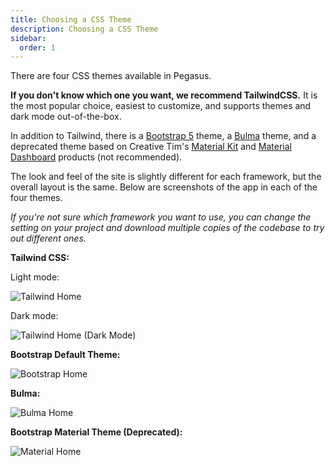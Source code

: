 ```yaml
---
title: Choosing a CSS Theme
description: Choosing a CSS Theme
sidebar:
  order: 1
---
```


There are four CSS themes available in Pegasus.

**If you don't know which one you want, we recommend TailwindCSS.**
It is the most popular choice, easiest to customize, and supports themes and dark mode out-of-the-box.

In addition to Tailwind, there is a [Bootstrap 5](https://getbootstrap.com/) theme, a [Bulma](https://bulma.io/) theme, and a
deprecated theme based on Creative Tim's [Material Kit](https://www.creative-tim.com/product/material-kit)
and [Material Dashboard](https://www.creative-tim.com/product/material-dashboard) products (not recommended).

The look and feel of the site is slightly different for each framework, but the overall layout is the same.
Below are screenshots of the app in each of the four themes.

*If you're not sure which framework you want to use, you can change the setting on your project and download multiple
copies of the codebase to try out different ones.*


**Tailwind CSS:**

Light mode:

![Tailwind Home](../assets/images/css/tailwind-home-light.png)

Dark mode:

![Tailwind Home (Dark Mode)](../assets/images/css/tailwind-home-dark.png)

**Bootstrap Default Theme:**

![Bootstrap Home](../assets/images/css/bootstrap-home.png)

**Bulma:**

![Bulma Home](../assets/images/css/bulma-home.png)

**Bootstrap Material Theme (Deprecated):**

![Material Home](../assets/images/css/material-home.png)

